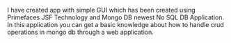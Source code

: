 I have created app with simple GUI which has been created using Primefaces JSF Technology and Mongo DB newest No SQL DB Application. In this application you can get a basic knowledge about how to handle crud operations in mongo db through a web application.